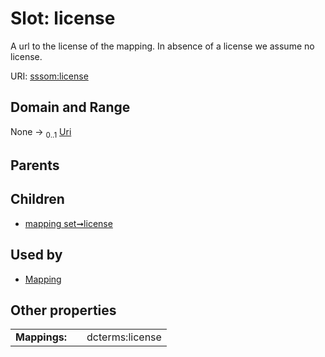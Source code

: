 
# Slot: license


A url to the license of the mapping. In absence of a license we assume no license.

URI: [sssom:license](https://w3id.org/sssom/license)


## Domain and Range

None &#8594;  <sub>0..1</sub> [Uri](types/Uri.md)

## Parents


## Children

 *  [mapping set➞license](mapping_set_license.md)

## Used by

 * [Mapping](Mapping.md)

## Other properties

|  |  |  |
| --- | --- | --- |
| **Mappings:** | | dcterms:license |

